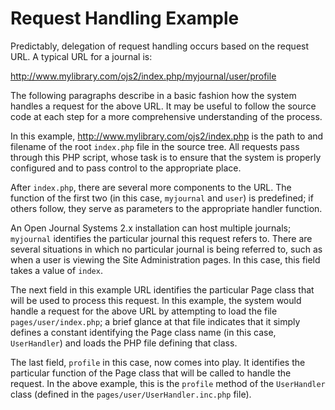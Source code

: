 # Request Handling Example

Predictably, delegation of request handling occurs based on the request URL. A typical URL for a journal is:

http://www.mylibrary.com/ojs2/index.php/myjournal/user/profile

The following paragraphs describe in a basic fashion how the system handles a request for the above URL. It may be useful to follow the source code at each step for a more comprehensive understanding of the process.

In this example, http://www.mylibrary.com/ojs2/index.php is the path to and filename of the root ``index.php`` file in the source tree. All requests pass through this PHP script, whose task is to ensure that the system is properly configured and to pass control to the appropriate place.

After ``index.php``, there are several more components to the URL. The function of the first two (in this case, ``myjournal`` and ``user``) is predefined; if others follow, they serve as parameters to the appropriate handler function.

An Open Journal Systems 2.x installation can host multiple journals; ``myjournal`` identifies the particular journal this request refers to. There are several situations in which no particular journal is being referred to, such as when a user is viewing the Site Administration pages. In this case, this field takes a value of ``index``.

The next field in this example URL identifies the particular Page class that will be used to process this request. In this example, the system would handle a request for the above URL by attempting to load the file ``pages/user/index.php``; a brief glance at that file indicates that it simply defines a constant identifying the Page class name (in this case, ``UserHandler``) and loads the PHP file defining that class.

The last field, ``profile`` in this case, now comes into play. It identifies the particular function of the Page class that will be called to handle the request. In the above example, this is the ``profile`` method of the ``UserHandler`` class (defined in the ``pages/user/UserHandler.inc.php`` file).